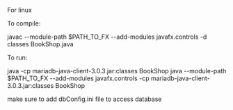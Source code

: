 For linux

To compile:

javac --module-path $PATH_TO_FX --add-modules javafx.controls -d classes  BookShop.java

To run:

java -cp mariadb-java-client-3.0.3.jar:classes BookShop
java --module-path $PATH_TO_FX --add-modules javafx.controls -cp mariadb-java-client-3.0.3.jar:classes BookShop

make sure to add dbConfig.ini file to access database
